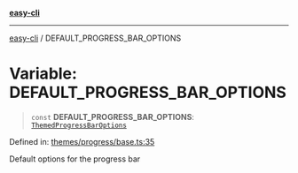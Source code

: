 [**easy-cli**](../README.md)

***

[easy-cli](../globals.md) / DEFAULT\_PROGRESS\_BAR\_OPTIONS

# Variable: DEFAULT\_PROGRESS\_BAR\_OPTIONS

> `const` **DEFAULT\_PROGRESS\_BAR\_OPTIONS**: [`ThemedProgressBarOptions`](../type-aliases/ThemedProgressBarOptions.md)

Defined in: [themes/progress/base.ts:35](https://github.com/patrickeaton/easy-cli/blob/74d97c3fa8c354b7b3193533a1494ff778ae7a99/src/themes/progress/base.ts#L35)

Default options for the progress bar
